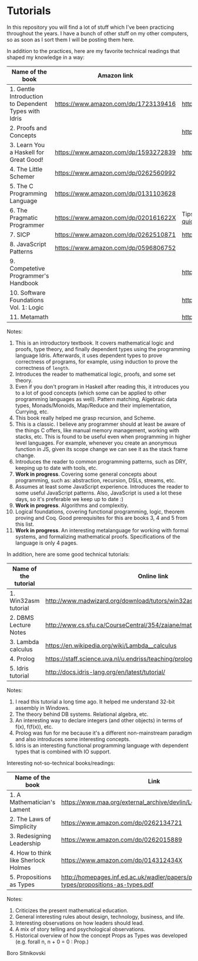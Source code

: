 Tutorials
=========
In this repository you will find a lot of stuff which I've been practicing throughout the years. I have a bunch of other stuff on my other computers, so as soon as I sort them I will be posting them here.

In addition to the practices, here are my favorite technical readings that shaped my knowledge in a way:

| Name of the book                       | Amazon link                          | Online link |
| -------------------------------------- | ------------------------------------ | ----------- |
| 1. Gentle Introduction to Dependent Types with Idris | https://www.amazon.com/dp/1723139416 | https://leanpub.com/gidti |
| 2. Proofs and Concepts                 | | http://people.uleth.ca/~dave.morris/books/proofs+concepts.html |
| 3. Learn You a Haskell for Great Good! | https://www.amazon.com/dp/1593272839 | http://learnyouahaskell.com/chapters |
| 4. The Little Schemer                  | https://www.amazon.com/dp/0262560992 | |
| 5. The C Programming Language          | https://www.amazon.com/dp/0131103628 | |
| 6. The Pragmatic Programmer            | https://www.amazon.com/dp/020161622X | Tips summarized https://blog.codinghorror.com/a-pragmatic-quick-reference |
| 7. SICP                                | https://www.amazon.com/dp/0262510871 | https://mitpress.mit.edu/sicp/full-text/book/book.html |
| 8. JavaScript Patterns                 | https://www.amazon.com/dp/0596806752 | |
| 9. Competetive Programmer's Handbook   | | https://cses.fi/book.html |
| 10. Software Foundations Vol. 1: Logic | | https://softwarefoundations.cis.upenn.edu/lf-current/toc.html |
| 11. Metamath                           | | http://us.metamath.org/downloads/metamath.pdf |

Notes:

1. This is an introductory textbook. It covers mathematical logic and proofs, type theory, and finally dependent types using the programming language Idris. Afterwards, it uses dependent types to prove correctness of programs, for example, using induction to prove the correctness of `length`.
2. Introduces the reader to mathematical logic, proofs, and some set theory.
3. Even if you don't program in Haskell after reading this, it introduces you to a lot of good concepts (which some can be applied to other programming languages as well). Pattern matching, Algebraic data types, Monads/Monoids, Map/Reduce and their implementation, Currying, etc.
4. This book really helped me grasp recursion, and Scheme.
5. This is a classic. I believe any programmer should at least be aware of the things C offers, like manual memory management, working with stacks, etc. This is found to be useful even when programming in higher level languages. For example, whenever you create an anonymous function in JS, given its scope change we can see it as the stack frame change.
6. Introduces the reader to common programming patterns, such as DRY, keeping up to date with tools, etc.
7. **Work in progress**. Covering some general concepts about programming, such as: abstraction, recursion, DSLs, streams, etc.
8. Assumes at least some JavaScript experience. Introduces the reader to some useful JavaScript patterns. Also, JavaScript is used a lot these days, so it's preferable we keep up to date :)
9. **Work in progress**. Algorithms and complexitiy.
10. Logical foundations, covering functional programming, logic, theorem proving and Coq. Good prerequisites for this are books 3, 4 and 5 from this list.
11. **Work in progress**. An interesting metalanguage for working with formal systems, and formalizing mathematical proofs. Specifications of the language is only 4 pages.

In addition, here are some good technical tutorials:

| Name of the tutorial    | Online link |
| ----------------------- | ----------- |
| 1. Win32asm tutorial    | http://www.madwizard.org/download/tutors/win32asmtutorial.zip |
| 2. DBMS Lecture Notes   | http://www.cs.sfu.ca/CourseCentral/354/zaiane/material/notes/contents.html |
| 3. Lambda calculus      | https://en.wikipedia.org/wiki/Lambda__calculus |
| 4. Prolog               | https://staff.science.uva.nl/u.endriss/teaching/prolog/prolog.pdf |
| 5. Idris tutorial       | http://docs.idris-lang.org/en/latest/tutorial/ |

Notes:

1. I read this tutorial a long time ago. It helped me understand 32-bit assembly in Windows.
2. The theory behind DB systems. Relational algebra, etc.
3. An interesting way to declare integers (and other objects) in terms of f(x), f(f(x)), etc.
4. Prolog was fun for me because it's a different non-mainstream paradigm and also introduces some interesting concepts.
5. Idris is an interesting functional programming language with dependent types that is combined with IO support.

Interesting not-so-technical books/readings:

| Name of the book                       | Link                                 |
| -------------------------------------- | ------------------------------------ |
| 1. A Mathematician's Lament            | https://www.maa.org/external_archive/devlin/LockhartsLament.pdf |
| 2. The Laws of Simplicity              | https://www.amazon.com/dp/0262134721 |
| 3. Redesigning Leadership              | https://www.amazon.com/dp/0262015889 |
| 4. How to think like Sherlock Holmes   | https://www.amazon.com/dp/014312434X |
| 5. Propositions as Types               | http://homepages.inf.ed.ac.uk/wadler/papers/propositions-as-types/propositions-as-types.pdf |

Notes:

1. Criticizes the present mathematical education.
2. General interesting rules about design, technology, business, and life.
3. Interesting observations on how leaders should lead.
4. A mix of story telling and psychological observations.
5. Historical overview of how the concept Props as Types was developed (e.g. forall n, n + 0 = 0 : Prop.)

Boro Sitnikovski
